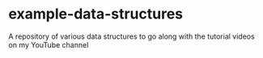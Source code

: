 # example-data-structures
A repository of various data structures to go along with the tutorial videos on my YouTube channel
